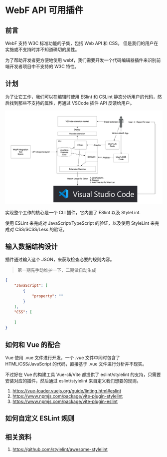 # WebF API 可用插件

## 前言

WebF 支持 W3C 标准功能的子集，包括 Web API 和 CSS。 但是我们的用户在实施或不支持时并不知道确切的属性。

为了帮助开发者更方便地使用 webf，我们需要开发一个代码编辑器插件来识别前端开发者项目中不支持的 W3C 特性。

## 计划

为了让它工作，我们可以在编辑时使用 ESlint 和 CSLint 静态分析用户的代码，然后找到那些不支持的属性，再通过 VSCode 插件 API 反馈给用户。

![img](../images/code_helper.png)

实现整个工作的核心是一个 CLI 插件，它内置了 ESlint 以及 StyleLint.

使用 ESLint 来完成对 JavaScript/TypeScript 的验证，以及使用 StyleLint 来完成对 CSS/SCSS/Less 的验证。

## 输入数据结构设计

插件通过输入这个 JSON，来获取检查必要的规则内容。

> 第一期先手动维护一下，二期做自动生成

```json
{
    "JavaScript": [
        {
            "property": ""
        }
    ],
    "CSS": [
        
    ]
}
```

## 如何和 Vue 的配合

Vue 使用 .vue 文件进行开发，一个 .vue 文件中同时包含了 HTML/CSS/JavaScript 的代码，直接基于 .vue 文件进行分析并不现实。

不过好在 Vue 的构建工具 Vue-cli/Vite 都提供了 eslint/stylelint 的支持，只需要安装对应的插件，然后通过 eslint/stylelint 来自定义我们想要的规则。

1. https://vue-loader.vuejs.org/guide/linting.html#eslint
2. https://www.npmjs.com/package/vite-plugin-stylelint
3. https://www.npmjs.com/package/vite-plugin-eslint

## 如何自定义 ESLint 规则




## 相关资料

1. https://github.com/stylelint/awesome-stylelint
